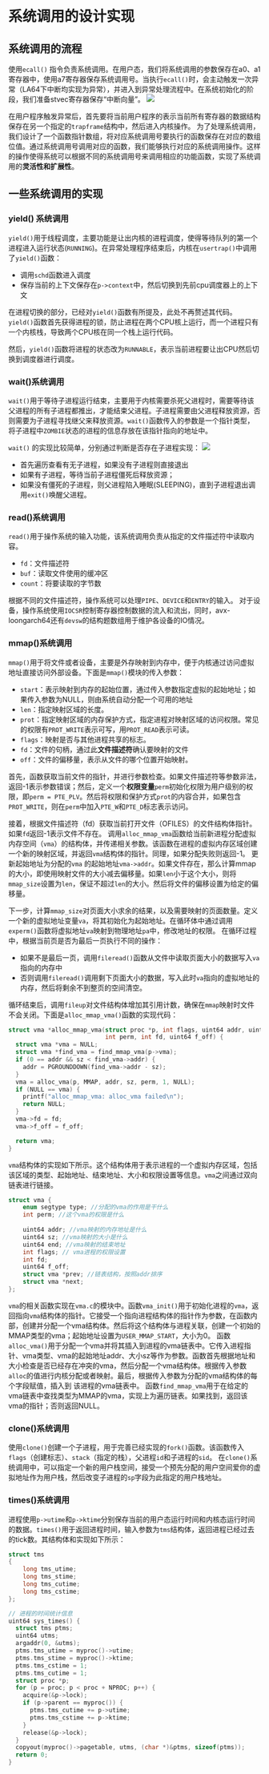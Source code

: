 # 系统调用的设计实现
## 系统调用的流程
使用`ecall()` 指令负责系统调用。在用户态，我们将系统调用的参数保存在a0、a1寄存器中，使用a7寄存器保存系统调用号。当执行`ecall()`时，会主动触发一次异常（LA64下中断均实现为异常），并进入到异常处理流程中。在系统初始化的阶段，我们准备stvec寄存器保存“中断向量”。
![](doc/内核介绍/picture/pic_2.drawio.png)

在用户程序触发异常后，首先要将当前用户程序的表示当前所有寄存器的数据结构保存在另一个指定的`trapframe`结构中，然后进入内核操作。
为了处理系统调用，我们设计了一个函数指针数组，将对应系统调用号要执行的函数保存在对应的数组位值。通过系统调用号调用对应的函数，我们能够执行对应的系统调用操作。这样的操作使得系统可以根据不同的系统调用号来调用相应的功能函数，实现了系统调用的**灵活性和扩展性**。

## 一些系统调用的实现
### yield() 系统调用
`yield()`用于线程调度，主要功能是让出内核的进程调度，使得等待队列的第一个进程进入运行状态(`RUNNING`)。在异常处理程序结束后，内核在`usertrap()`中调用了`yield()`函数：
- 调用`schd`函数进入调度
- 保存当前的上下文保存在`p->context`中，然后切换到先前cpu调度器上的上下文 

在进程切换的部分，已经对`yield()`函数有所提及，此处不再赘述其代码。`yield()`函数首先获得进程的锁，防止进程在两个CPU核上运行，而一个进程只有一个内核栈，导致两个CPU核在同一个栈上运行代码。

然后，`yield()`函数将进程的状态改为`RUNNABLE`，表示当前进程要让出CPU然后切换到调度器进行调度。

### wait()系统调用
`wait()`用于等待子进程运行结束，主要用于内核需要杀死父进程时，需要等待该父进程的所有子进程都推出，才能结束父进程。子进程需要由父进程释放资源，否则需要为子进程寻找继父来释放资源。`wait()`函数传入的参数是一个指针类型，将子进程中`ZOMBIE`状态的进程的信息存放在该指针指向的地址中。

`wait()` 的实现比较简单，分别通过判断是否存在子进程实现：
![](doc/内核介绍/picture/pic_3.drawio.png)

- 首先遍历查看有无子进程，如果没有子进程则直接退出
- 如果有子进程，等待当前子进程僵死后释放资源；
- 如果没有僵死的子进程，则父进程陷入睡眠(SLEEPING)，直到子进程退出调用`exit()`唤醒父进程。

### read()系统调用
`read()`用于操作系统的输入功能，该系统调用负责从指定的文件描述符中读取内容。
- `fd`：文件描述符
- `buf`：读取文件使用的缓冲区
- `count`：将要读取的字节数

根据不同的文件描述符，操作系统可以处理`PIPE`、`DEVICE`和`ENTRY`的输入。
对于设备，操作系统使用`IOCSR`控制寄存器控制数据的流入和流出，同时，avx-loongarch64还有`devsw`的结构题数组用于维护各设备的IO情况。

### mmap()系统调用
`mmap()`用于将文件或者设备，主要是外存映射到内存中，便于内核通过访问虚拟地址直接访问外部设备。下面是`mmap()`模块的传入参数：
- `start`：表示映射到内存的起始位置，通过传入参数指定虚拟的起始地址；如果传入参数为NULL，则由系统自动分配一个可用的地址
- `len`：指定映射区域的长度。
- `prot`：指定映射区域的内存保护方式，指定进程对映射区域的访问权限。常见的权限有`PROT_WRITE`表示可写，用`PROT_READ`表示可读。
- `flags`：映射是否与其他进程共享的标志。
- `fd`：文件的句柄，通过此**文件描述符**确认要映射的文件
- `off`：文件的偏移量，表示从文件的哪个位置开始映射。

首先，函数获取当前文件的指针，并进行参数检查。如果文件描述符等参数非法，返回-1表示参数错误；然后，定义一个**权限变量**`perm`初始化权限为用户级别的权限，即`perm = PTE_PLV`。然后将权限和保护方式`prot`的内容合并，如果包含`PROT_WRITE`，则在`perm`中加入`PTE_W`和`PTE_D`标志表示访问。

接着，根据文件描述符（fd）获取当前打开文件（OFILES）的文件结构体指针。如果`fd`返回-1表示文件不存在。
调用`alloc_mmap_vma`函数给当前新进程分配虚拟内存空间（`vma`）的结构体，并传递相关参数。该函数在进程的虚拟内存区域创建一个新的映射区域，并返回`vma`结构体的指针。同理，如果分配失败则返回-1。
更新起始地址为分配的`vma` 的起始地址`vma->addr`。如果文件存在，那么计算mmap的大小，即使用映射文件的大小减去偏移量。如果`len`小于这个大小，则将`mmap_size`设置为`len`，保证不超过`len`的大小。然后将文件的偏移设置为给定的偏移量。

下一步，计算`mmap_size`对页面大小求余的结果，以及需要映射的页面数量。定义一个新的虚拟地址变量`va`，将其初始化为起始地址。在循环体中通过调用`experm()`函数将虚拟地址`va`映射到物理地址`pa`中，修改地址的权限。
在循环过程中，根据当前页是否为最后一页执行不同的操作：
- 如果不是最后一页，调用`fileread()`函数从文件中读取页面大小的数据写入`va`指向的内存中
- 否则调用`fileread()`调用剩下页面大小的数据，写入此时`va`指向的虚拟地址的内存，然后将剩余不到整页的空间清空。

循环结束后，调用`fileup`对文件结构体增加其引用计数，确保在`mmap`映射时文件不会关闭。下面是`alloc_mmap_vma()`函数的实现代码：
```c
struct vma *alloc_mmap_vma(struct proc *p, int flags, uint64 addr, uint64 sz,
                           int perm, int fd, uint64 f_off) {
  struct vma *vma = NULL;
  struct vma *find_vma = find_mmap_vma(p->vma);
  if (0 == addr && sz < find_vma->addr) {
    addr = PGROUNDDOWN(find_vma->addr - sz);
  }
  vma = alloc_vma(p, MMAP, addr, sz, perm, 1, NULL);
  if (NULL == vma) {
    printf("alloc_mmap_vma: alloc_vma failed\n");
    return NULL;
  }
  vma->fd = fd;
  vma->f_off = f_off;

  return vma;
}
```

`vma`结构体的实现如下所示。这个结构体用于表示进程的一个虚拟内存区域，包括该区域的类型、起始地址、结束地址、大小和权限设置等信息。`vma`之间通过双向链表进行链接。

```c
struct vma {
	enum segtype type; //分配的vma的作用是干什么
	int perm; //这个vma的权限是什么
	
	uint64 addr; //vma映射的内存地址是什么
	uint64 sz; //vma映射的大小是什么
	uint64 end; //vma映射的结束地址
	int flags; // vma进程的权限设置
	int fd;
	uint64 f_off;
	struct vma *prev; //链表结构，按照addr排序
	struct vma *next;
};
```

`vma`的相关函数实现在`vma.c`的模块中。函数`vma_init()`用于初始化进程的`vma`，返回指向`vma`结构体的指针。它接受一个指向进程结构体的指针作为参数，在函数内部，创建并分配一个vma结构体。然后将这个结构体与进程关联，创建一个初始的MMAP类型的vma；起始地址设置为`USER_MMAP_START`，大小为0。
函数`alloc_vma()`用于分配一个vma并将其插入到进程的vma链表中。它传入进程指针、vma类型、vma的起始地址addr、大小sz等作为参数。函数首先根据地址和大小检查是否已经存在冲突的vma，然后分配一个vma结构体。根据传入参数`alloc`的值进行内核分配或者映射。最后，根据传入参数为分配的vma结构体的每个字段赋值，插入到
该进程的vma链表中。
函数`find_mmap_vma`用于在给定的vma链表中查找类型为MMAP的vma，实现上为遍历链表。如果找到，返回该vma的指针；否则返回NULL。

### clone()系统调用
使用`clone()`创建一个子进程，用于完善已经实现的`fork()`函数。该函数传入`flags`（创建标志）、`stack`（指定的栈），父进程`id`和子进程的`sid`。
在`clone()`系统调用中，可以指定一个新的用户栈空间，接受一个预先分配的用户空间爱你的虚拟地址作为用户栈，然后改变子进程的`sp`字段为此指定的用户栈地址。

### times()系统调用
进程使用`p->utime`和`p->ktime`分别保存当前的用户态运行时间和内核态运行时间的数据。`times()`用于返回进程时间，输入参数为`tms`结构体，返回进程已经过去的tick数。其结构体和实现如下所示：
```c
struct tms
{
	long tms_utime;
	long tms_stime;
	long tms_cutime;
	long tms_cstime;
};

// 进程的时间统计信息
uint64 sys_times() {
  struct tms ptms;
  uint64 utms;
  argaddr(0, &utms);
  ptms.tms_utime = myproc()->utime;
  ptms.tms_stime = myproc()->ktime;
  ptms.tms_cstime = 1;
  ptms.tms_cutime = 1;
  struct proc *p;
  for (p = proc; p < proc + NPROC; p++) {
    acquire(&p->lock);
    if (p->parent == myproc()) {
      ptms.tms_cutime += p->utime;
      ptms.tms_cstime += p->ktime;
    }
    release(&p->lock);
  }
  copyout(myproc()->pagetable, utms, (char *)&ptms, sizeof(ptms));
  return 0;
}
```